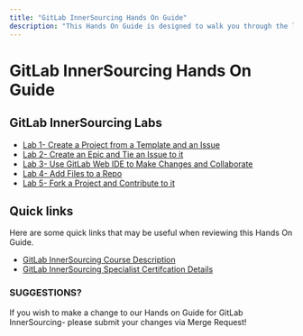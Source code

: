 ```yaml
---
title: "GitLab InnerSourcing Hands On Guide"
description: "This Hands On Guide is designed to walk you through the lab exercises used in the GitLab InnerSourcing course."
---
```


# GitLab InnerSourcing Hands On Guide


## GitLab InnerSourcing Labs
- [Lab 1- Create a Project from a Template and an Issue](https://about.gitlab.com/handbook/customer-success/professional-services-engineering/education-services/innersourcinghandsonlab1.html)
- [Lab 2- Create an Epic and Tie an Issue to it](https://about.gitlab.com/handbook/customer-success/professional-services-engineering/education-services/innersourcinghandsonlab2.html)
- [Lab 3- Use GitLab Web IDE to Make Changes and Collaborate](https://about.gitlab.com/handbook/customer-success/professional-services-engineering/education-services/innersourcinghandsonlab3.html)
- [Lab 4- Add Files to a Repo](https://about.gitlab.com/handbook/customer-success/professional-services-engineering/education-services/innersourcinghandsonlab4.html)
- [Lab 5- Fork a Project and Contribute to it](https://about.gitlab.com/handbook/customer-success/professional-services-engineering/education-services/innersourcinghandsonlab5.html)

## Quick links

Here are some quick links that may be useful when reviewing this Hands On Guide.

- [GitLab InnerSourcing Course Description](https://about.gitlab.com/services/education/innersourcing-course/)
- [GitLab InnerSourcing Specialist Certifcation Details](https://about.gitlab.com/services/education/gitlab-innersourcing-specialist/)

### SUGGESTIONS?

If you wish to make a change to our Hands on Guide for GitLab InnerSourcing- please submit your changes via Merge Request!
